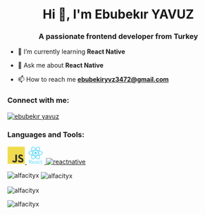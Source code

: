 <h1 align="center">Hi 👋, I'm Ebubekır YAVUZ</h1>
<h3 align="center">A passionate frontend developer from Turkey</h3>



- 🌱 I’m currently learning **React Native**

- 💬 Ask me about **React Native**

- 📫 How to reach me **ebubekiryvz3472@gmail.com**

<h3 align="left">Connect with me:</h3>
<p align="left">
<a href="https://www.linkedin.com/in/ebubek%C4%B1ryavuz/" target="blank"><img align="center" src="https://raw.githubusercontent.com/rahuldkjain/github-profile-readme-generator/master/src/images/icons/Social/linked-in-alt.svg" alt="ebubekır yavuz" height="30" width="40" /></a>
</p>

<h3 align="left">Languages and Tools:</h3>
<p align="left"> <a href="https://developer.mozilla.org/en-US/docs/Web/JavaScript" target="_blank" rel="noreferrer"> <img src="https://raw.githubusercontent.com/devicons/devicon/master/icons/javascript/javascript-original.svg" alt="javascript" width="40" height="40"/> </a> <a href="https://reactjs.org/" target="_blank" rel="noreferrer"> <img src="https://raw.githubusercontent.com/devicons/devicon/master/icons/react/react-original-wordmark.svg" alt="react" width="40" height="40"/> </a> <a href="https://reactnative.dev/" target="_blank" rel="noreferrer"> <img src="https://reactnative.dev/img/header_logo.svg" alt="reactnative" width="40" height="40"/> </a> </p>

<p><img align="left" src="https://github-readme-stats.vercel.app/api/top-langs?username=alfacityx&show_icons=true&locale=en&layout=compact" alt="alfacityx" /></p>

<p>&nbsp;<img align="center" src="https://github-readme-stats.vercel.app/api?username=alfacityx&show_icons=true&locale=en" alt="alfacityx" /></p>

<p><img align="center" src="https://github-readme-streak-stats.herokuapp.com/?user=alfacityx&" alt="alfacityx" /></p>

<p align="left"> <img src="https://komarev.com/ghpvc/?username=alfacityx&label=Profile%20views&color=0e75b6&style=flat" alt="alfacityx" /> </p>
